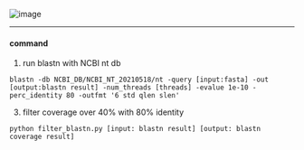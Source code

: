 ![image](https://github.com/user-attachments/assets/be04198f-ad9a-4163-97dd-fbb2c392b8a2)

----
#### __command__
1. run blastn with NCBI nt db
   
`blastn -db NCBI_DB/NCBI_NT_20210518/nt -query [input:fasta] -out [output:blastn result] -num_threads [threads] -evalue 1e-10 -perc_identity 80 -outfmt '6 std qlen slen'`

3. filter coverage over 40% with 80% identity
   
`python filter_blastn.py [input: blastn result] [output: blastn coverage result]`
